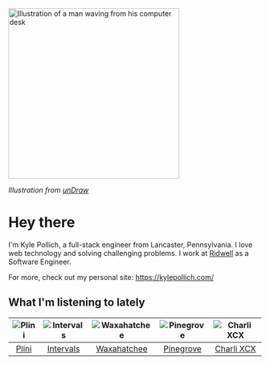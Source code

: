 <img src="https://user-images.githubusercontent.com/6766512/87306713-6f79d900-c4e6-11ea-989a-3242cbfc50c2.png" alt="Illustration of a man waving from his computer desk" height="340" />

_Illustration from [unDraw](https://undraw.co/)_

# Hey there

I'm Kyle Pollich, a full-stack engineer from Lancaster, Pennsylvania. I love web technology and solving challenging problems.
I work at [Ridwell](https://www.ridwell.com/) as a Software Engineer.

For more, check out my personal site: https://kylepollich.com/

## What I'm listening to lately

<!-- begin artists -->
  |![Plini](https://i.scdn.co/image/835ff128ddd8d8f29e07048ff191ca0b0ef685b3)|![Intervals](https://i.scdn.co/image/91ae86d5e7098fc8c291daed8c90b225aab30155)|![Waxahatchee](https://i.scdn.co/image/373dbf846d126d506ed7855858495e156225fb12)|![Pinegrove](https://i.scdn.co/image/cbed180a43a152df83d00d04bec789ca4c62ea7c)|![Charli XCX](https://i.scdn.co/image/a6d36a58631ff8163f2cff6eb1d75b8d3cc2005b)|
  |:---:|:---:|:---:|:---:|:---:|
  |[Plini](https://open.spotify.com/artist/3Gs10XJ4S4OEFrMRqZJcic)|[Intervals](https://open.spotify.com/artist/0xpJGyjbEzkWSNfcf2tcMl)|[Waxahatchee](https://open.spotify.com/artist/5IWCU0V9evBlW4gIeGY4zF)|[Pinegrove](https://open.spotify.com/artist/2gbT6GPXMis0OAkZbEQCYB)|[Charli XCX](https://open.spotify.com/artist/25uiPmTg16RbhZWAqwLBy5)|
<!-- end artists -->
